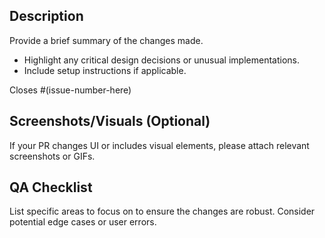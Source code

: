 ## Description

Provide a brief summary of the changes made.

- Highlight any critical design decisions or unusual implementations.
- Include setup instructions if applicable.

Closes #(issue-number-here)

## Screenshots/Visuals (Optional)

If your PR changes UI or includes visual elements, please attach relevant screenshots or GIFs.

## QA Checklist

List specific areas to focus on to ensure the changes are robust. Consider potential edge cases or user errors.
